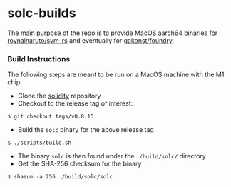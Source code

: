 # solc-builds

The main purpose of the repo is to provide MacOS aarch64 binaries for [roynalnaruto/svm-rs](https://github.com/roynalnaruto/svm-rs) and eventually for [gakonst/foundry](https://github.com/gakonst/foundry).

### Build Instructions

The following steps are meant to be run on a MacOS machine with the M1 chip:

* Clone the [solidity](https://github.com/ethereum/solidity) repository
* Checkout to the release tag of interest:
```
$ git checkout tags/v0.8.15
```
* Build the `solc` binary for the above release tag
```
$ ./scripts/build.sh
```
* The binary `solc` is then found under the `./build/solc/` directory
* Get the SHA-256 checksum for the binary
```
$ shasum -a 256 ./build/solc/solc
```
